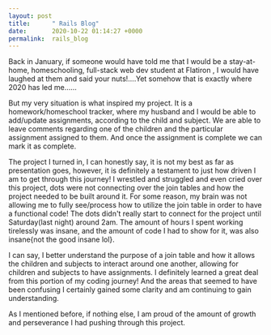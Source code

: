 ```yaml
---
layout: post
title:      " Rails Blog"
date:       2020-10-22 01:14:27 +0000
permalink:  rails_blog
---
```



Back in January, if someone would have told me that I would be a stay-at-home, homeschooling, full-stack web dev student at Flatiron , I would have laughed at them and said your nuts!….Yet somehow that is exactly where 2020 has led me…...

But my very situation is what inspired my project. It is a homework/homeschool tracker, where my husband and I would be able to add/update assignments, according to the child and subject. We are  able to leave comments regarding one of the children and the particular assignment assigned to them. And once the assignment is complete we can mark it as complete.

The   project I turned in, I can honestly say, it is not my best as far as presentation goes, however, it is definitely a testament to just how driven I am to get through this journey!  I wrestled and struggled and even cried over this project, dots were not connecting over the join tables and how the project needed to be built around it. For some reason, my brain was not allowing me to fully see/process how to utilize the join table in order to have a functional code! The dots didn't really start to connect for the project until Saturday(last night) around 2am. The amount of hours I spent working tirelessly was insane, and the amount of code I had to show for it, was also insane{not the good insane lol}. 

I can say, I better understand the purpose of a join table and how it allows the children and subjects to interact around one another, allowing for children and subjects to have assignments. I definitely learned a great deal from this portion of my coding journey!  And the areas that seemed to have been confusing I certainly gained some clarity and am continuing to gain understanding.

As I mentioned before, if nothing else, I am proud of the amount of growth and perseverance I had pushing through this project.
